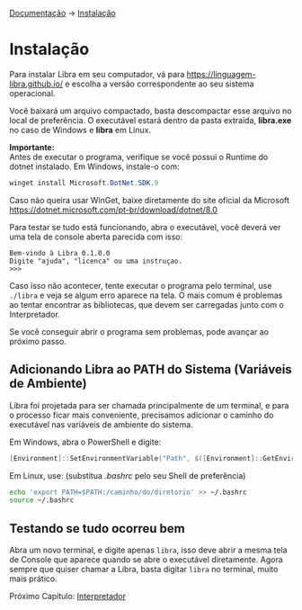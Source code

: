 [Documentação](README.md) -> [Instalação](#)

# Instalação
Para instalar Libra em seu computador, vá para https://linguagem-libra.github.io/ e escolha a versão correspondente ao seu sistema operacional.

Você baixará um arquivo compactado, basta descompactar esse arquivo no local de preferência. O executável estará dentro da pasta
extraída, **libra.exe** no caso de Windows e **libra** em Linux.

**Importante:**<br>
Antes de executar o programa, verifique se você possui o Runtime do dotnet instalado. Em Windows, instale-o com:
```ps1
winget install Microsoft.DotNet.SDK.9
```
Caso não queira usar WinGet, baixe diretamente do site oficial da Microsoft https://dotnet.microsoft.com/pt-br/download/dotnet/8.0

Para testar se tudo está funcionando, abra o executável, você deverá ver uma tela de console aberta parecida com isso:
```
Bem-vindo à Libra 0.1.0.0
Digite "ajuda", "licenca" ou uma instruçao.
>>>
```
Caso isso não acontecer, tente executar o programa pelo terminal, use `./libra` e veja se algum erro aparece na tela. O mais comum é problemas ao tentar
encontrar as bibliotecas, que devem ser carregadas junto com o Interpretador.

Se você conseguir abrir o programa sem problemas, pode avançar ao próximo passo.

## Adicionando Libra ao PATH do Sistema (Variáveis de Ambiente)
Libra foi projetada para ser chamada principalmente de um terminal, e para o processo ficar mais conveniente, precisamos adicionar o caminho do executável nas variáveis
de ambiente do sistema.

Em Windows, abra o PowerShell e digite:
```ps1
[Environment]::SetEnvironmentVariable("Path", $([Environment]::GetEnvironmentVariable("Path", [System.EnvironmentVariableTarget]::Machine) + ";C:\Caminho\Do\Diretorio"), [System.EnvironmentVariableTarget]::Machine)
```

Em Linux, use: (substitua *.bashrc* pelo seu Shell de preferência)
```sh
echo 'export PATH=$PATH:/caminho/do/diretorio' >> ~/.bashrc
source ~/.bashrc
```

## Testando se tudo ocorreu bem
Abra um novo terminal, e digite apenas `libra`, isso deve abrir a mesma tela de Console que aparece quando se abre o executável diretamente. Agora sempre que
quiser chamar a Libra, basta digitar `libra` no terminal, muito mais prático.

Próximo Capítulo: [Interpretador](interpretador.md)
